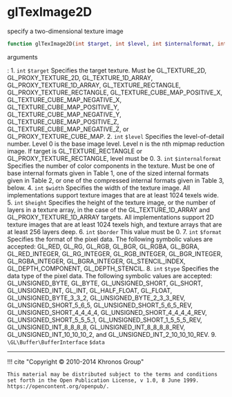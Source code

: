 # glTexImage2D
specify a two-dimensional texture image

```php
function glTexImage2D(int $target, int $level, int $internalformat, int $width, int $height, int $border, int $format, int $type, \GL\Buffer\BufferInterface $data) : void
```

arguments

:    1. `int` `$target` Specifies the target texture. Must be
    <constant>GL_TEXTURE_2D</constant>, <constant>GL_PROXY_TEXTURE_2D</constant>,
    <constant>GL_TEXTURE_1D_ARRAY</constant>,
    <constant>GL_PROXY_TEXTURE_1D_ARRAY</constant>,
    <constant>GL_TEXTURE_RECTANGLE</constant>,
    <constant>GL_PROXY_TEXTURE_RECTANGLE</constant>,
    <constant>GL_TEXTURE_CUBE_MAP_POSITIVE_X</constant>,
    <constant>GL_TEXTURE_CUBE_MAP_NEGATIVE_X</constant>,
    <constant>GL_TEXTURE_CUBE_MAP_POSITIVE_Y</constant>,
    <constant>GL_TEXTURE_CUBE_MAP_NEGATIVE_Y</constant>,
    <constant>GL_TEXTURE_CUBE_MAP_POSITIVE_Z</constant>,
    <constant>GL_TEXTURE_CUBE_MAP_NEGATIVE_Z</constant>, or
    <constant>GL_PROXY_TEXTURE_CUBE_MAP</constant>.
    2. `int` `$level` Specifies the level-of-detail number. Level 0 is the base
    image level. Level n is the nth mipmap reduction image. If target is
    <constant>GL_TEXTURE_RECTANGLE</constant> or
    <constant>GL_PROXY_TEXTURE_RECTANGLE</constant>, level must be 0.
    3. `int` `$internalformat` Specifies the number of color components in the
    texture. Must be one of base internal formats given in Table 1, one of the
    sized internal formats given in Table 2, or one of the compressed internal
    formats given in Table 3, below.
    4. `int` `$width` Specifies the width of the texture image. All
    implementations support texture images that are at least 1024 texels wide.
    5. `int` `$height` Specifies the height of the texture image, or the number
    of layers in a texture array, in the case of the
    <constant>GL_TEXTURE_1D_ARRAY</constant> and
    <constant>GL_PROXY_TEXTURE_1D_ARRAY</constant> targets. All implementations
    support 2D texture images that are at least 1024 texels high, and texture
    arrays that are at least 256 layers deep.
    6. `int` `$border` This value must be 0.
    7. `int` `$format` Specifies the format of the pixel data. The following
    symbolic values are accepted: <constant>GL_RED</constant>,
    <constant>GL_RG</constant>, <constant>GL_RGB</constant>,
    <constant>GL_BGR</constant>, <constant>GL_RGBA</constant>,
    <constant>GL_BGRA</constant>, <constant>GL_RED_INTEGER</constant>,
    <constant>GL_RG_INTEGER</constant>, <constant>GL_RGB_INTEGER</constant>,
    <constant>GL_BGR_INTEGER</constant>, <constant>GL_RGBA_INTEGER</constant>,
    <constant>GL_BGRA_INTEGER</constant>, <constant>GL_STENCIL_INDEX</constant>,
    <constant>GL_DEPTH_COMPONENT</constant>,
    <constant>GL_DEPTH_STENCIL</constant>.
    8. `int` `$type` Specifies the data type of the pixel data. The following
    symbolic values are accepted: <constant>GL_UNSIGNED_BYTE</constant>,
    <constant>GL_BYTE</constant>, <constant>GL_UNSIGNED_SHORT</constant>,
    <constant>GL_SHORT</constant>, <constant>GL_UNSIGNED_INT</constant>,
    <constant>GL_INT</constant>, <constant>GL_HALF_FLOAT</constant>,
    <constant>GL_FLOAT</constant>, <constant>GL_UNSIGNED_BYTE_3_3_2</constant>,
    <constant>GL_UNSIGNED_BYTE_2_3_3_REV</constant>,
    <constant>GL_UNSIGNED_SHORT_5_6_5</constant>,
    <constant>GL_UNSIGNED_SHORT_5_6_5_REV</constant>,
    <constant>GL_UNSIGNED_SHORT_4_4_4_4</constant>,
    <constant>GL_UNSIGNED_SHORT_4_4_4_4_REV</constant>,
    <constant>GL_UNSIGNED_SHORT_5_5_5_1</constant>,
    <constant>GL_UNSIGNED_SHORT_1_5_5_5_REV</constant>,
    <constant>GL_UNSIGNED_INT_8_8_8_8</constant>,
    <constant>GL_UNSIGNED_INT_8_8_8_8_REV</constant>,
    <constant>GL_UNSIGNED_INT_10_10_10_2</constant>, and
    <constant>GL_UNSIGNED_INT_2_10_10_10_REV</constant>.
    9. `\GL\Buffer\BufferInterface` `$data` 

---
     

!!! cite "Copyright © 2010-2014 Khronos Group"

    This material may be distributed subject to the terms and conditions set forth in the Open Publication License, v 1.0, 8 June 1999. https://opencontent.org/openpub/.